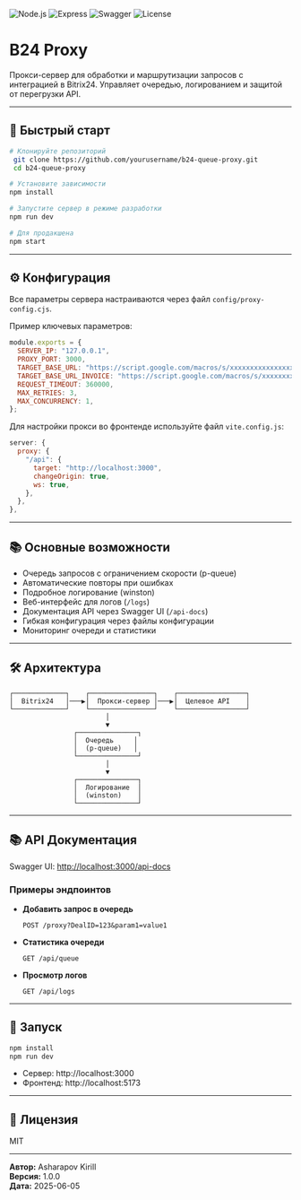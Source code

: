 ![Node.js](https://img.shields.io/badge/Node.js-v18+-green) ![Express](https://img.shields.io/badge/Express-v4.x-blue) ![Swagger](https://img.shields.io/badge/Swagger-OpenAPI-85EA2D) ![License](https://img.shields.io/badge/License-MIT-yellow)

# B24 Proxy

Прокси-сервер для обработки и маршрутизации запросов с интеграцией в Bitrix24. Управляет очередью, логированием и защитой от перегрузки API.

---

## 🚀 Быстрый старт

```bash
# Клонируйте репозиторий
 git clone https://github.com/yourusername/b24-queue-proxy.git
 cd b24-queue-proxy

# Установите зависимости
npm install

# Запустите сервер в режиме разработки
npm run dev

# Для продакшена
npm start
```

---

## ⚙️ Конфигурация

Все параметры сервера настраиваются через файл `config/proxy-config.cjs`.

Пример ключевых параметров:

```js
module.exports = {
  SERVER_IP: "127.0.0.1",
  PROXY_PORT: 3000,
  TARGET_BASE_URL: "https://script.google.com/macros/s/xxxxxxxxxxxxxxxxxxxxxxx/exec",
  TARGET_BASE_URL_INVOICE: "https://script.google.com/macros/s/xxxxxxxxxxxxxxxxxxxxxxx/exec",
  REQUEST_TIMEOUT: 360000,
  MAX_RETRIES: 3,
  MAX_CONCURRENCY: 1,
};
```

Для настройки прокси во фронтенде используйте файл `vite.config.js`:

```js
server: {
  proxy: {
    "/api": {
      target: "http://localhost:3000",
      changeOrigin: true,
      ws: true,
    },
  },
},
```

---

## 📚 Основные возможности

- Очередь запросов с ограничением скорости (p-queue)
- Автоматические повторы при ошибках
- Подробное логирование (winston)
- Веб-интерфейс для логов (`/logs`)
- Документация API через Swagger UI (`/api-docs`)
- Гибкая конфигурация через файлы конфигурации
- Мониторинг очереди и статистики

---

## 🛠 Архитектура

```
┌─────────────┐    ┌────────────────┐    ┌─────────────────┐
│  Bitrix24   │───▶│  Прокси-сервер │───▶│  Целевое API    │
└─────────────┘    └────────────────┘    └─────────────────┘
                        │
                        ▼
                ┌───────────────┐
                │  Очередь     │
                │  (p-queue)   │
                └───────────────┘
                        │
                        ▼
                ┌───────────────┐
                │  Логирование  │
                │  (winston)    │
                └───────────────┘
```

---

## 📚 API Документация

Swagger UI: [http://localhost:3000/api-docs](http://localhost:3000/api-docs)

### Примеры эндпоинтов

- **Добавить запрос в очередь**
  ```http
  POST /proxy?DealID=123&param1=value1
  ```
- **Статистика очереди**
  ```http
  GET /api/queue
  ```
- **Просмотр логов**
  ```http
  GET /api/logs
  ```

---

## 🏁 Запуск

```bash
npm install
npm run dev
```

- Сервер: http://localhost:3000
- Фронтенд: http://localhost:5173

---

## 📄 Лицензия

MIT

---

**Автор:** Asharapov Kirill  
**Версия:** 1.0.0  
**Дата:** 2025-06-05
